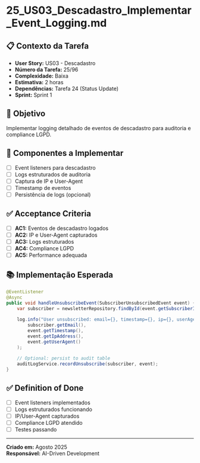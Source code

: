 # 25_US03_Descadastro_Implementar_Event_Logging.md

## 📋 Contexto da Tarefa
- **User Story:** US03 - Descadastro
- **Número da Tarefa:** 25/96
- **Complexidade:** Baixa
- **Estimativa:** 2 horas
- **Dependências:** Tarefa 24 (Status Update)
- **Sprint:** Sprint 1

## 🎯 Objetivo
Implementar logging detalhado de eventos de descadastro para auditoria e compliance LGPD.

## 📝 Componentes a Implementar
- [ ] Event listeners para descadastro
- [ ] Logs estruturados de auditoria
- [ ] Captura de IP e User-Agent
- [ ] Timestamp de eventos
- [ ] Persistência de logs (opcional)

## ✅ Acceptance Criteria
- [ ] **AC1:** Eventos de descadastro logados
- [ ] **AC2:** IP e User-Agent capturados
- [ ] **AC3:** Logs estruturados
- [ ] **AC4:** Compliance LGPD
- [ ] **AC5:** Performance adequada

## 📚 Implementação Esperada
```java
@EventListener
@Async
public void handleUnsubscribeEvent(SubscriberUnsubscribedEvent event) {
    var subscriber = newsletterRepository.findById(event.getSubscriberId());
    
    log.info("User unsubscribed: email={}, timestamp={}, ip={}, userAgent={}", 
        subscriber.getEmail(),
        event.getTimestamp(),
        event.getIpAddress(),
        event.getUserAgent()
    );
    
    // Optional: persist to audit table
    auditLogService.recordUnsubscribe(subscriber, event);
}
```

## ✅ Definition of Done
- [ ] Event listeners implementados
- [ ] Logs estruturados funcionando
- [ ] IP/User-Agent capturados
- [ ] Compliance LGPD atendido
- [ ] Testes passando

---
**Criado em:** Agosto 2025  
**Responsável:** AI-Driven Development